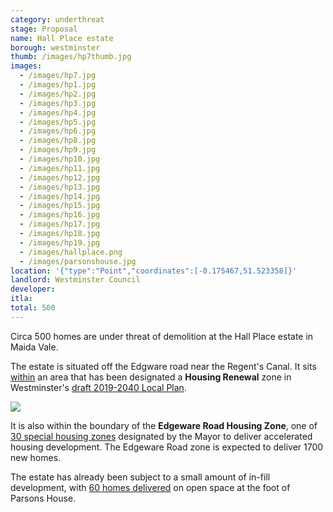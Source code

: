 ```yaml
---
category: underthreat
stage: Proposal 
name: Hall Place estate
borough: westminster
thumb: /images/hp7thumb.jpg
images:
  - /images/hp7.jpg
  - /images/hp1.jpg
  - /images/hp2.jpg
  - /images/hp3.jpg
  - /images/hp4.jpg
  - /images/hp5.jpg
  - /images/hp6.jpg
  - /images/hp8.jpg
  - /images/hp9.jpg
  - /images/hp10.jpg
  - /images/hp11.jpg
  - /images/hp12.jpg
  - /images/hp13.jpg
  - /images/hp14.jpg
  - /images/hp15.jpg
  - /images/hp16.jpg
  - /images/hp17.jpg
  - /images/hp18.jpg
  - /images/hp19.jpg
  - /images/hallplace.png
  - /images/parsonshouse.jpg
location: '{"type":"Point","coordinates":[-0.175467,51.523358]}'
landlord: Westminster Council
developer:
itla:
total: 500
---
```

Circa 500 homes are under threat of demolition at the Hall Place estate in Maida Vale.

The estate is situated off the Edgware road near the Regent's Canal. It sits [within](https://lbhf.maps.arcgis.com/apps/webappviewer/index.html?id=7cab3cdf6e344a0fb24df59ed6b9bdc5) an area that has been designated a __Housing Renewal__ zone in Westminster's [draft 2019-2040 Local Plan](https://www.westminster.gov.uk/cityplan2040).

<img src="/images/renewalarea.png" class="img-fluid rounded img-thumbnail">

It is also within the boundary of the __Edgeware Road Housing Zone__, one of [30 special housing zones](https://www.london.gov.uk/what-we-do/housing-and-land/increasing-housing-supply/housing-zones#acc-i-42741) designated by the Mayor to deliver accelerated housing development. The Edgeware Road zone is expected to deliver 1700 new homes.

The estate has already been subject to a small amount of in-fill development, with [60 homes delivered](https://www.westminster.gov.uk/parsons-north-development) on open space at the foot of Parsons House.
